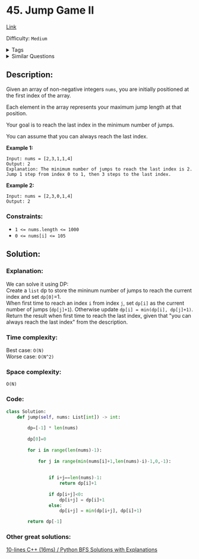 # 45. Jump Game II
[Link](https://leetcode.com/problems/jump-game-ii/)

Difficulty: `Medium`

<details>
<summary> Tags</summary>

`Array`, `Greedy`
</details>

<details>
<summary> Similar Questions</summary>

[Jump Game](https://leetcode.com/problems/jump-game/)	`Medium`

[Jump Game III](https://leetcode.com/problems/jump-game-iii/)	`Medium`


</details>

## Description:  
Given an array of non-negative integers `nums`, you are initially positioned
at the first index of the array.

Each element in the array represents your maximum jump length at that
position.

Your goal is to reach the last index in the minimum number of jumps.

You can assume that you can always reach the last index.



**Example 1:**

    
    
    Input: nums = [2,3,1,1,4]
    Output: 2
    Explanation: The minimum number of jumps to reach the last index is 2. Jump 1 step from index 0 to 1, then 3 steps to the last index.
    

**Example 2:**

    
    
    Input: nums = [2,3,0,1,4]
    Output: 2
    



### Constraints:

  * `1 <= nums.length <= 1000`
  * `0 <= nums[i] <= 105`



## Solution:  


### Explanation:  
We can solve it using DP:  
Create a `list` dp to store the mininum number of jumps to reach the current index and set `dp[0]`=1.  
When first time to reach an index `i` from index `j`, set `dp[i]` as the current number of jumps (`dp[j]+1`).
Otherwise update `dp[i] = min(dp[i], dp[j]+1)`.  
Return the result when first time to reach the last index, given that "you can always reach the last index" from the description.

### Time complexity:
Best case: `O(N)`  
Worse case: `O(N^2)`

### Space complexity:
`O(N)`


### Code:  
```python
class Solution:
    def jump(self, nums: List[int]) -> int:
        
        dp=[-1] * len(nums)
        
        dp[0]=0
        
        for i in range(len(nums)-1):
            
            for j in range(min(nums[i]+1,len(nums)-i)-1,0,-1):
                
                
                if i+j==len(nums)-1:
                    return dp[i]+1
                
                if dp[i+j]<0:
                    dp[i+j] = dp[i]+1
                else:
                    dp[i+j] = min(dp[i+j], dp[i]+1)

        return dp[-1]
```


### Other great solutions:
[10-lines C++ (16ms) / Python BFS Solutions with Explanations](https://leetcode.com/problems/jump-game-ii/discuss/18019/10-lines-C%2B%2B-(16ms)-Python-BFS-Solutions-with-Explanations)
